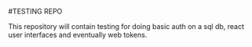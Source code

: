 #TESTING REPO

This repository will contain testing for doing basic auth on a sql db, react user interfaces and eventually web tokens.

